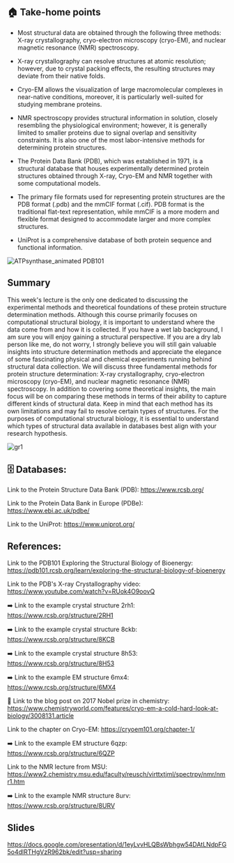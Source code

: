 ## 🏠 Take-home points

- Most structural data are obtained through the following three methods: X-ray crystallography, cryo-electron microscopy (cryo-EM), and nuclear magnetic resonance (NMR) spectroscopy.

- X-ray crystallography can resolve structures at atomic resolution; however, due to crystal packing effects, the resulting structures may deviate from their native folds. 

- Cryo-EM allows the visualization of large macromolecular complexes in near-native conditions, moreover, it is particularly well-suited for studying membrane proteins.

- NMR spectroscopy provides structural information in solution, closely resembling the physiological environment; however, it is generally limited to smaller proteins due to signal overlap and sensitivity constraints. It is also one of the most labor-intensive methods for determining protein structures.

- The Protein Data Bank (PDB), which was established in 1971, is a structural database that houses experimentally determined protein structures obtained through X-ray, Cryo-EM and NMR together with some computational models.

- The primary file formats used for representing protein structures are the PDB format (.pdb) and the mmCIF format (.cif). PDB format is the traditional flat-text representation, while mmCIF is a more modern and flexible format designed to accommodate larger and more complex structures.

- UniProt is a comprehensive database of both protein sequence and functional information.

![ATPsynthase_animated](https://github.com/user-attachments/assets/4561684b-dd12-4573-ad7c-5e788fd0ef8c) PDB101




## Summary

This week's lecture is the only one dedicated to discussing the experimental methods and theoretical foundations of these protein structure determination methods. Although this course primarily focuses on computational structural biology, it is important to understand where the data come from and how it is collected. If you have a wet lab background, I am sure you will enjoy gaining a structural perspective. If you are a dry lab person like me, do not worry, I strongly believe you will still gain valuable insights into structure determination methods and appreciate the elegance of some fascinating physical and chemical experiments running behind structural data collection. We will discuss three fundamental methods for protein structure determination: X-ray crystallography, cryo-electron microscopy (cryo-EM), and nuclear magnetic resonance (NMR) spectroscopy. In addition to covering some theoretical insights, the main focus will be on comparing these methods in terms of their ability to capture different kinds of structural data. Keep in mind that each method has its own limitations and may fail to resolve certain types of structures. For the purposes of computational structural biology, it is essential to understand which types of structural data available in databases best align with your research hypothesis.

![gr1](https://github.com/user-attachments/assets/85d61a08-4d15-4bbd-b808-5cab4dcb9349)


## 🗄️ Databases: 
 
Link to the Protein Structure Data Bank (PDB): https://www.rcsb.org/

Link to the Protein Data Bank in Europe (PDBe): https://www.ebi.ac.uk/pdbe/

Link to the UniProt: https://www.uniprot.org/

## References: 

Link to the PDB101 Exploring the Structural Biology of Bioenergy: https://pdb101.rcsb.org/learn/exploring-the-structural-biology-of-bioenergy

Link to the PDB's X-ray Crystallography video: https://www.youtube.com/watch?v=RUok4O9oovQ

➡️ Link to the example crystal structure 2rh1: https://www.rcsb.org/structure/2RH1

➡️ Link to the example crystal structure 8ckb: https://www.rcsb.org/structure/8KCB

➡️ Link to the example crystal structure 8h53: https://www.rcsb.org/structure/8H53

➡️ Link to the example EM structure 6mx4: https://www.rcsb.org/structure/6MX4

🧊 Link to the blog post on 2017 Nobel prize in chemistry: https://www.chemistryworld.com/features/cryo-em-a-cold-hard-look-at-biology/3008131.article

Link to the chapter on Cryo-EM: https://cryoem101.org/chapter-1/

➡️ Link to the example EM structure 6qzp: https://www.rcsb.org/structure/6QZP

Link to the NMR lecture from MSU: https://www2.chemistry.msu.edu/faculty/reusch/virttxtjml/spectrpy/nmr/nmr1.htm

➡️ Link to the example NMR structure 8urv: https://www.rcsb.org/structure/8URV

## Slides

https://docs.google.com/presentation/d/1eyLvvHLQBsWbhgw54DAtLNdpFG5o4dlRTHgVzR962bk/edit?usp=sharing

